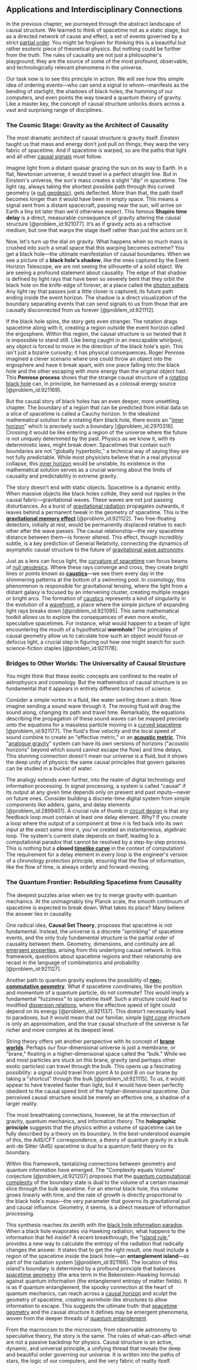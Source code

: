## Applications and Interdisciplinary Connections

In the previous chapter, we journeyed through the abstract landscape of causal structure. We learned to think of spacetime not as a static stage, but as a directed network of cause and effect, a set of events governed by a strict [partial order](@article_id:144973). You might be forgiven for thinking this is a beautiful but rather esoteric piece of theoretical physics. But nothing could be further from the truth. The rules of causality are not just a philosopher's playground; they are the source of some of the most profound, observable, and technologically relevant phenomena in the universe.

Our task now is to see this principle in action. We will see how this simple idea of ordering events—who can send a signal to whom—manifests as the bending of starlight, the shadows of black holes, the humming of our computers, and even points the way toward a quantum theory of gravity. Like a master key, the concept of causal structure unlocks doors across a vast and surprising range of disciplines.

### The Cosmic Stage: Gravity as the Architect of Causality

The most dramatic architect of causal structure is gravity itself. Einstein taught us that mass and energy don't just pull on things; they warp the very fabric of spacetime. And if spacetime is warped, so are the paths that light and all other [causal signals](@article_id:273378) must follow.

Imagine light from a distant quasar grazing the sun on its way to Earth. In a flat, Newtonian universe, it would travel in a perfect straight line. But in Einstein's universe, the sun's mass creates a slight "dip" in spacetime. The light ray, always taking the shortest possible path through this curved geometry (a [null geodesic](@article_id:261136)), gets deflected. More than that, the path itself becomes longer than it would have been in empty space. This means a signal sent from a distant spacecraft, passing near the sun, will arrive on Earth a tiny bit later than we'd otherwise expect. This famous **Shapiro time delay** is a direct, measurable consequence of gravity altering the causal structure [@problem_id:921077]. It’s as if gravity acts as a refractive medium, but one that warps the stage itself rather than just the actors on it.

Now, let's turn up the dial on gravity. What happens when so much mass is crushed into such a small space that this warping becomes extreme? You get a black hole—the ultimate manifestation of causal boundaries. When we see a picture of a **black hole's shadow**, like the ones captured by the Event Horizon Telescope, we are not seeing the silhouette of a solid object. We are seeing a profound statement about causality. The edge of that shadow is defined by light rays that have been so severely bent that they orbit the black hole on the knife-edge of forever, at a place called the [photon sphere](@article_id:158948). Any light ray that passes just a little closer is captured, its future path ending inside the event horizon. The shadow is a direct visualization of the boundary separating events that can send signals to us from those that are causally disconnected from us forever [@problem_id:921112].

If the black hole spins, the story gets even stranger. The rotation drags spacetime along with it, creating a region outside the event horizon called the ergosphere. Within this region, the causal structure is so twisted that it is impossible to stand still. Like being caught in an inescapable whirlpool, any object is forced to move in the direction of the black hole's spin. This isn't just a bizarre curiosity; it has physical consequences. Roger Penrose imagined a clever scenario where one could throw an object into the ergosphere and have it break apart, with one piece falling into the black hole and the other escaping with *more* energy than the original object had. This **Penrose process** shows that the strange causal structure of a [rotating black hole](@article_id:261173) can, in principle, be harnessed as a colossal energy source [@problem_id:921169].

But the causal story of black holes has an even deeper, more unsettling chapter. The boundary of a region that can be predicted from initial data on a slice of spacetime is called a Cauchy horizon. In the idealized mathematical solution for a rotating Kerr black hole, there exists an "[inner horizon](@article_id:273103)" which is precisely such a boundary [@problem_id:2970316]. Crossing it would be like entering a region of the universe where the future is not uniquely determined by the past. Physics as we know it, with its deterministic laws, might break down. Spacetimes that contain such boundaries are not "globally hyperbolic," a technical way of saying they are not fully predictable. While most physicists believe that in a real physical collapse, this [inner horizon](@article_id:273103) would be unstable, its existence in the mathematical solution serves as a crucial warning about the limits of causality and predictability in extreme gravity.

The story doesn't end with static objects. Spacetime is a dynamic entity. When massive objects like black holes collide, they send out ripples in the causal fabric—gravitational waves. These waves are not just passing disturbances. As a burst of [gravitational radiation](@article_id:265530) propagates outwards, it leaves behind a permanent tweak in the geometry of spacetime. This is the **[gravitational memory effect](@article_id:160390)** [@problem_id:921122]. Two free-floating detectors, initially at rest, would be permanently displaced relative to each other after the wave passes. The causal relationship—the very spacetime distance between them—is forever altered. This effect, though incredibly subtle, is a key prediction of General Relativity, connecting the dynamics of asymptotic causal structure to the future of [gravitational wave astronomy](@article_id:143840).

Just as a lens can focus light, the [curvature of spacetime](@article_id:188986) can focus beams of [null geodesics](@article_id:158309). Where these rays converge and cross, they create bright lines or points known as **[caustics](@article_id:158472)**—we see them every day in the shimmering patterns at the bottom of a swimming pool. In cosmology, this phenomenon is responsible for gravitational lensing, where the light from a distant galaxy is focused by an intervening cluster, creating multiple images or bright arcs. The formation of [caustics](@article_id:158472) represents a kind of singularity in the evolution of a [wavefront](@article_id:197462), a place where the simple picture of expanding light rays breaks down [@problem_id:921095]. This same mathematical toolkit allows us to explore the consequences of even more exotic, speculative spacetimes. For instance, what would happen to a beam of light encountering the mouth of a hypothetical **wormhole**? The principles of causal geometry allow us to calculate how such an object would focus or defocus light, a crucial step in figuring out how one might search for such science-fiction staples [@problem_id:921178].

### Bridges to Other Worlds: The Universality of Causal Structure

You might think that these exotic concepts are confined to the realm of astrophysics and cosmology. But the mathematics of causal structure is so fundamental that it appears in entirely different branches of science.

Consider a simple vortex in a fluid, like water swirling down a drain. Now imagine sending a sound wave through it. The moving fluid will drag the sound along, changing its path and travel time. Remarkably, the equations describing the propagation of these sound waves can be mapped precisely onto the equations for a massless particle moving in a [curved spacetime](@article_id:184444) [@problem_id:921177]. The fluid's flow velocity and the local speed of sound combine to create an "effective metric," or an **[acoustic metric](@article_id:198712)**. This "[analogue gravity](@article_id:144376)" system can have its own versions of horizons ("acoustic horizons" beyond which sound cannot escape the flow) and time delays. This stunning connection doesn't mean our universe is a fluid, but it shows the deep unity of physics: the same causal principles that govern galaxies can be studied in a bucket of water.

The analogy extends even further, into the realm of digital technology and information processing. In signal processing, a system is called "causal" if its output at any given time depends only on present and past inputs—never on future ones. Consider building a discrete-time digital system from simple components like adders, gains, and delay elements [@problem_id:2899401]. A crucial rule of thumb in [circuit design](@article_id:261128) is that any feedback loop must contain at least one delay element. Why? If you create a loop where the output of a component at time $n$ is fed back into its own input at the *exact same time* $n$, you've created an instantaneous, algebraic loop. The system's current state depends on itself, leading to a computational paradox that cannot be resolved by a step-by-step process. This is nothing but a **closed [timelike curve](@article_id:636895)** in the context of computation! The requirement for a delay element in every loop is the engineer's version of a chronology protection principle, ensuring that the flow of information, like the flow of time, is always orderly and forward-moving.

### The Quantum Frontier: Rebuilding Spacetime from Causality

The deepest puzzles arise when we try to merge gravity with quantum mechanics. At the unimaginably tiny Planck scale, the smooth continuum of spacetime is expected to break down. What takes its place? Many believe the answer lies in causality.

One radical idea, **Causal Set Theory**, proposes that spacetime is not fundamental. Instead, the universe is a discrete "sprinkling" of spacetime events, and the only truly fundamental structure is the partial order of causality between them. Geometry, dimensions, and continuity are all [emergent properties](@article_id:148812), arising from this underlying causal network. In this framework, questions about spacetime regions and their relationship are recast in the language of combinatorics and probability [@problem_id:921127].

Another path to quantum gravity explores the possibility of **[non-commutative geometry](@article_id:159852)**. What if spacetime coordinates, like the position and momentum of a quantum particle, do not commute? This would imply a fundamental "fuzziness" to spacetime itself. Such a structure could lead to modified [dispersion relations](@article_id:139901), where the effective speed of light could depend on its energy [@problem_id:921137]. This doesn't necessarily lead to paradoxes, but it would mean that our familiar, simple [light cone](@article_id:157173) structure is only an approximation, and the true causal structure of the universe is far richer and more complex at its deepest level.

String theory offers yet another perspective with its concept of **[brane worlds](@article_id:159472)**. Perhaps our four-dimensional universe is just a membrane, or "brane," floating in a higher-dimensional space called the "bulk." While we and most particles are stuck on this brane, gravity (and perhaps other exotic particles) can travel through the bulk. This opens up a fascinating possibility: a signal could travel from point A to point B on our brane by taking a "shortcut" through the bulk [@problem_id:921115]. To us, it would appear to have traveled faster than light, but it would have been perfectly obedient to the causal speed limit of the higher-dimensional spacetime. Our perceived causal structure would be merely an effective one, a shadow of a larger reality.

The most breathtaking connections, however, lie at the intersection of gravity, quantum mechanics, and information theory. The **holographic principle** suggests that the physics within a volume of spacetime can be fully described by a theory on its boundary. In the best-understood example of this, the AdS/CFT correspondence, a theory of quantum gravity in a bulk anti-de Sitter (AdS) spacetime is dual to a quantum field theory on its boundary.

Within this framework, tantalizing connections between geometry and quantum information have emerged. The "Complexity equals Volume" conjecture [@problem_id:921207] proposes that the [quantum computational complexity](@article_id:139913) of the boundary state is dual to the volume of a certain maximal slice through the bulk spacetime. For an eternal black hole, this volume grows linearly with time, and the rate of growth is directly proportional to the black hole's mass—the very parameter that governs its gravitational pull and causal influence. Geometry, it seems, is a direct measure of information processing.

This synthesis reaches its zenith with the [black hole information paradox](@article_id:139646). When a black hole evaporates via Hawking radiation, what happens to the information that fell inside? A recent breakthrough, the "[island rule](@article_id:147303)," provides a new way to calculate the entropy of the radiation that radically changes the answer. It states that to get the right result, one must include a region of the spacetime *inside* the black hole—an **entanglement island**—as part of the radiation system [@problem_id:921166]. The location of this island's boundary is determined by a profound principle that balances [spacetime geometry](@article_id:139003) (the area term in the Bekenstein-Hawking formula) against quantum information (the entanglement entropy of matter fields). It is as if quantum entanglement, the spooky connection at the heart of quantum mechanics, can reach across a [causal horizon](@article_id:157463) and sculpt the geometry of spacetime, creating wormhole-like structures to allow information to escape. This suggests the ultimate truth: that [spacetime geometry](@article_id:139003) and the causal structure it defines may be emergent phenomena, woven from the deeper threads of [quantum entanglement](@article_id:136082).

From the macrocosm to the microcosm, from observable astronomy to speculative theory, the story is the same. The rules of what-can-affect-what are not a passive backdrop for physics. Causal structure is an active, dynamic, and universal principle, a unifying thread that reveals the deep and beautiful order governing our universe. It is written into the paths of stars, the logic of our computers, and the very fabric of reality itself.